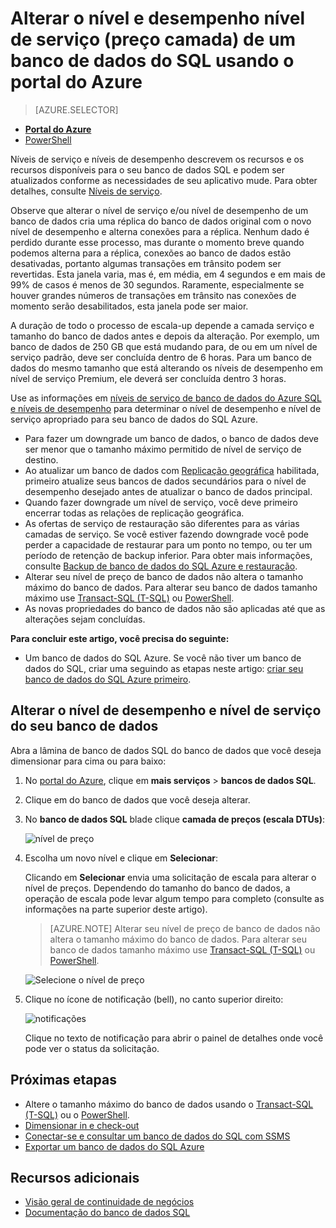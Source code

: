 <properties
    pageTitle="Alterar o nível de desempenho e nível de serviço de um banco de dados do SQL Azure | Microsoft Azure"
    description="Alterar o nível de serviço e nível de desempenho de um banco de dados do SQL Azure mostra como dimensionar seu banco de dados SQL para cima ou para baixo. Alterando o nível de preço de um banco de dados do SQL Azure."
    services="sql-database"
    documentationCenter=""
    authors="stevestein"
    manager="jhubbard"
    editor=""/>

<tags
    ms.service="sql-database"
    ms.devlang="NA"
    ms.date="10/12/2016"
    ms.author="sstein"
    ms.workload="data-management"
    ms.topic="article"
    ms.tgt_pltfrm="NA"/>


# <a name="change-the-service-tier-and-performance-level-pricing-tier-of-a-sql-database-using-the-azure-portal"></a>Alterar o nível e desempenho nível de serviço (preço camada) de um banco de dados do SQL usando o portal do Azure


> [AZURE.SELECTOR]
- [**Portal do Azure**](sql-database-scale-up.md)
- [PowerShell](sql-database-scale-up-powershell.md)


Níveis de serviço e níveis de desempenho descrevem os recursos e os recursos disponíveis para o seu banco de dados SQL e podem ser atualizados conforme as necessidades de seu aplicativo mude. Para obter detalhes, consulte [Níveis de serviço](sql-database-service-tiers.md).

Observe que alterar o nível de serviço e/ou nível de desempenho de um banco de dados cria uma réplica do banco de dados original com o novo nível de desempenho e alterna conexões para a réplica. Nenhum dado é perdido durante esse processo, mas durante o momento breve quando podemos alterna para a réplica, conexões ao banco de dados estão desativadas, portanto algumas transações em trânsito podem ser revertidas. Esta janela varia, mas é, em média, em 4 segundos e em mais de 99% de casos é menos de 30 segundos. Raramente, especialmente se houver grandes números de transações em trânsito nas conexões de momento serão desabilitados, esta janela pode ser maior.  

A duração de todo o processo de escala-up depende a camada serviço e tamanho do banco de dados antes e depois da alteração. Por exemplo, um banco de dados de 250 GB que está mudando para, de ou em um nível de serviço padrão, deve ser concluída dentro de 6 horas. Para um banco de dados do mesmo tamanho que está alterando os níveis de desempenho em nível de serviço Premium, ele deverá ser concluída dentro 3 horas.


Use as informações em [níveis de serviço de banco de dados do Azure SQL e níveis de desempenho](sql-database-service-tiers.md) para determinar o nível de desempenho e nível de serviço apropriado para seu banco de dados do SQL Azure.

- Para fazer um downgrade um banco de dados, o banco de dados deve ser menor que o tamanho máximo permitido de nível de serviço de destino. 
- Ao atualizar um banco de dados com [Replicação geográfica](sql-database-geo-replication-overview.md) habilitada, primeiro atualize seus bancos de dados secundários para o nível de desempenho desejado antes de atualizar o banco de dados principal.
- Quando fazer downgrade um nível de serviço, você deve primeiro encerrar todas as relações de replicação geográfica. 
- As ofertas de serviço de restauração são diferentes para as várias camadas de serviço. Se você estiver fazendo downgrade você pode perder a capacidade de restaurar para um ponto no tempo, ou ter um período de retenção de backup inferior. Para obter mais informações, consulte [Backup de banco de dados do SQL Azure e restauração](sql-database-business-continuity.md).
- Alterar seu nível de preço de banco de dados não altera o tamanho máximo do banco de dados. Para alterar seu banco de dados tamanho máximo use [Transact-SQL (T-SQL)](https://msdn.microsoft.com/library/mt574871.aspx) ou [PowerShell](https://msdn.microsoft.com/library/mt619433.aspx).
- As novas propriedades do banco de dados não são aplicadas até que as alterações sejam concluídas.



**Para concluir este artigo, você precisa do seguinte:**

- Um banco de dados do SQL Azure. Se você não tiver um banco de dados do SQL, criar uma seguindo as etapas neste artigo: [criar seu banco de dados do SQL Azure primeiro](sql-database-get-started.md).


## <a name="change-the-service-tier-and-performance-level-of-your-database"></a>Alterar o nível de desempenho e nível de serviço do seu banco de dados


Abra a lâmina de banco de dados SQL do banco de dados que você deseja dimensionar para cima ou para baixo:

1.  No [portal do Azure](https://portal.azure.com), clique em **mais serviços** > **bancos de dados SQL**.
2.  Clique em do banco de dados que você deseja alterar.
3.  No **banco de dados SQL** blade clique **camada de preços (escala DTUs)**:

    ![nível de preço][1]

1.  Escolha um novo nível e clique em **Selecionar**:

    Clicando em **Selecionar** envia uma solicitação de escala para alterar o nível de preços. Dependendo do tamanho do banco de dados, a operação de escala pode levar algum tempo para completo (consulte as informações na parte superior deste artigo).

    > [AZURE.NOTE] Alterar seu nível de preço de banco de dados não altera o tamanho máximo do banco de dados. Para alterar seu banco de dados tamanho máximo use [Transact-SQL (T-SQL)](https://msdn.microsoft.com/library/mt574871.aspx) ou [PowerShell](https://msdn.microsoft.com/library/mt619433.aspx).

    ![Selecione o nível de preço][2]

3.  Clique no ícone de notificação (bell), no canto superior direito:

    ![notificações][3]

    Clique no texto de notificação para abrir o painel de detalhes onde você pode ver o status da solicitação.




## <a name="next-steps"></a>Próximas etapas

- Altere o tamanho máximo do banco de dados usando o [Transact-SQL (T-SQL)](https://msdn.microsoft.com/library/mt574871.aspx) ou o [PowerShell](https://msdn.microsoft.com/library/mt619433.aspx).
- [Dimensionar in e check-out](sql-database-elastic-scale-get-started.md)
- [Conectar-se e consultar um banco de dados do SQL com SSMS](sql-database-connect-query-ssms.md)
- [Exportar um banco de dados do SQL Azure](sql-database-export.md)

## <a name="additional-resources"></a>Recursos adicionais

- [Visão geral de continuidade de negócios](sql-database-business-continuity.md)
- [Documentação do banco de dados SQL](https://azure.microsoft.com/documentation/services/sql-database/)


<!--Image references-->
[1]: ./media/sql-database-scale-up/new-tier.png
[2]: ./media/sql-database-scale-up/choose-tier.png
[3]: ./media/sql-database-scale-up/scale-notification.png
[4]: ./media/sql-database-scale-up/new-tier.png
